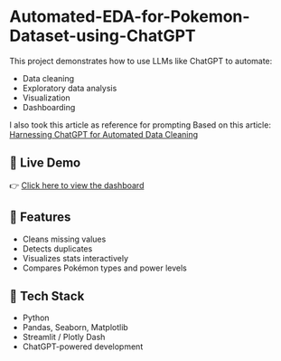 # Automated-EDA-for-Pokemon-Dataset-using-ChatGPT

This project demonstrates how to use LLMs like ChatGPT to automate:
- Data cleaning
- Exploratory data analysis
- Visualization
- Dashboarding

I also took this article as reference for prompting
Based on this article: [Harnessing ChatGPT for Automated Data Cleaning](https://www.kdnuggets.com/2023/08/harnessing-chatgpt-automated-data-cleaning-preprocessing.html)

## 🔗 Live Demo
👉 [Click here to view the dashboard](https://chatgpt-automated-eda-zen0-projects.streamlit.app/)

## 🧠 Features
- Cleans missing values
- Detects duplicates
- Visualizes stats interactively
- Compares Pokémon types and power levels

## 🚀 Tech Stack
- Python
- Pandas, Seaborn, Matplotlib
- Streamlit / Plotly Dash
- ChatGPT-powered development

